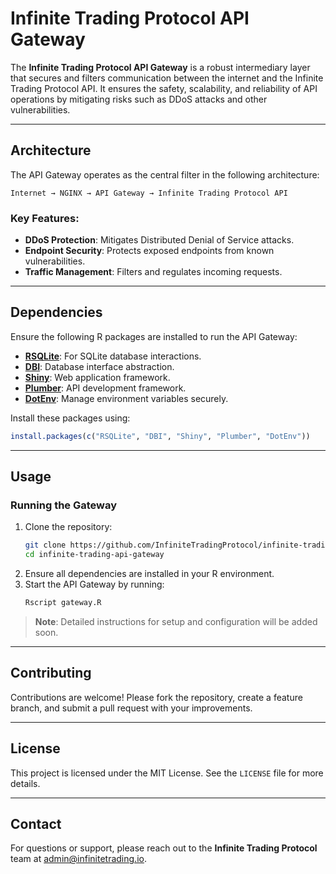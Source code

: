 # **Infinite Trading Protocol API Gateway**

The **Infinite Trading Protocol API Gateway** is a robust intermediary layer that secures and filters communication between the internet and the Infinite Trading Protocol API. It ensures the safety, scalability, and reliability of API operations by mitigating risks such as DDoS attacks and other vulnerabilities.

---

## **Architecture**

The API Gateway operates as the central filter in the following architecture:

```
Internet → NGINX → API Gateway → Infinite Trading Protocol API
```

### Key Features:
- **DDoS Protection**: Mitigates Distributed Denial of Service attacks.
- **Endpoint Security**: Protects exposed endpoints from known vulnerabilities.
- **Traffic Management**: Filters and regulates incoming requests.

---

## **Dependencies**

Ensure the following R packages are installed to run the API Gateway:

- **[RSQLite](https://cran.r-project.org/package=RSQLite)**: For SQLite database interactions.
- **[DBI](https://cran.r-project.org/package=DBI)**: Database interface abstraction.
- **[Shiny](https://cran.r-project.org/package=Shiny)**: Web application framework.
- **[Plumber](https://cran.r-project.org/package=Plumber)**: API development framework.
- **[DotEnv](https://cran.r-project.org/package=DotEnv)**: Manage environment variables securely.

Install these packages using:
```R
install.packages(c("RSQLite", "DBI", "Shiny", "Plumber", "DotEnv"))
```

---

## **Usage**

### **Running the Gateway**
1. Clone the repository:
   ```bash
   git clone https://github.com/InfiniteTradingProtocol/infinite-trading-api-gateway.git
   cd infinite-trading-api-gateway
   ```
2. Ensure all dependencies are installed in your R environment.
3. Start the API Gateway by running:
   ```bash
   Rscript gateway.R
   ```

> **Note**: Detailed instructions for setup and configuration will be added soon.

---

## **Contributing**

Contributions are welcome! Please fork the repository, create a feature branch, and submit a pull request with your improvements.

---

## **License**

This project is licensed under the MIT License. See the `LICENSE` file for more details.

---

## **Contact**

For questions or support, please reach out to the **Infinite Trading Protocol** team at [admin@infinitetrading.io](mailto:admin@infinitetrading.io).
```
